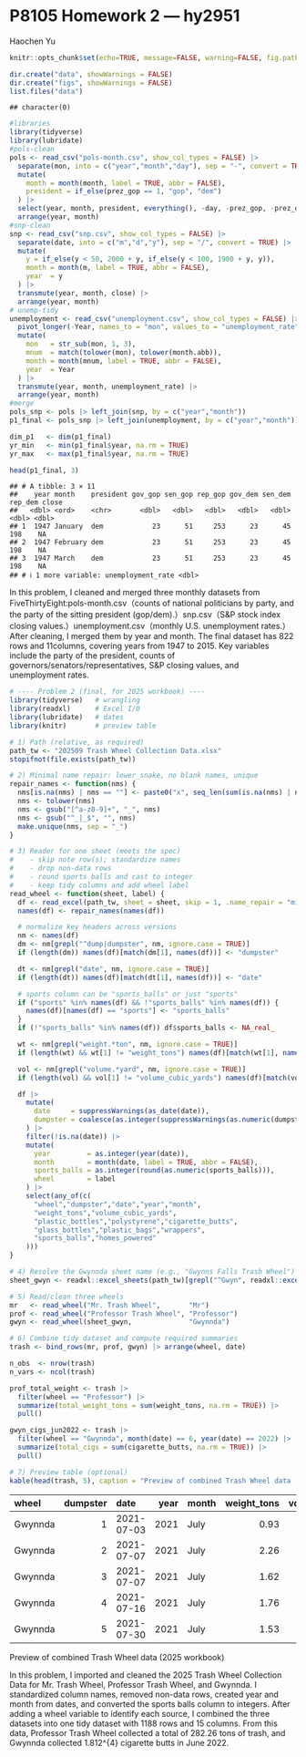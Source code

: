 P8105 Homework 2 — hy2951
================
Haochen Yu

``` r
knitr::opts_chunk$set(echo=TRUE, message=FALSE, warning=FALSE, fig.path="figs/")

dir.create("data", showWarnings = FALSE)
dir.create("figs", showWarnings = FALSE)
list.files("data")
```

    ## character(0)

``` r
#libraries
library(tidyverse)
library(lubridate)
#pols-clean
pols <- read_csv("pols-month.csv", show_col_types = FALSE) |>
  separate(mon, into = c("year","month","day"), sep = "-", convert = TRUE) |>
  mutate(
    month = month(month, label = TRUE, abbr = FALSE),
    president = if_else(prez_gop == 1, "gop", "dem")
  ) |>
  select(year, month, president, everything(), -day, -prez_gop, -prez_dem) |>
  arrange(year, month)
#snp-clean
snp <- read_csv("snp.csv", show_col_types = FALSE) |>
  separate(date, into = c("m","d","y"), sep = "/", convert = TRUE) |>
  mutate(
    y = if_else(y < 50, 2000 + y, if_else(y < 100, 1900 + y, y)),
    month = month(m, label = TRUE, abbr = FALSE),
    year  = y
  ) |>
  transmute(year, month, close) |>
  arrange(year, month)
# unemp-tidy
unemployment <- read_csv("unemployment.csv", show_col_types = FALSE) |>
  pivot_longer(-Year, names_to = "mon", values_to = "unemployment_rate") |>
  mutate(
    mon   = str_sub(mon, 1, 3),
    mnum  = match(tolower(mon), tolower(month.abb)),
    month = month(mnum, label = TRUE, abbr = FALSE),
    year  = Year
  ) |>
  transmute(year, month, unemployment_rate) |>
  arrange(year, month)
#merge
pols_snp <- pols |> left_join(snp, by = c("year","month"))
p1_final <- pols_snp |> left_join(unemployment, by = c("year","month"))

dim_p1   <- dim(p1_final)
yr_min   <- min(p1_final$year, na.rm = TRUE)
yr_max   <- max(p1_final$year, na.rm = TRUE)

head(p1_final, 3)
```

    ## # A tibble: 3 × 11
    ##    year month    president gov_gop sen_gop rep_gop gov_dem sen_dem rep_dem close
    ##   <dbl> <ord>    <chr>       <dbl>   <dbl>   <dbl>   <dbl>   <dbl>   <dbl> <dbl>
    ## 1  1947 January  dem            23      51     253      23      45     198    NA
    ## 2  1947 February dem            23      51     253      23      45     198    NA
    ## 3  1947 March    dem            23      51     253      23      45     198    NA
    ## # ℹ 1 more variable: unemployment_rate <dbl>

In this problem, I cleaned and merged three monthly datasets from
FiveThirtyEight:pols-month.csv（counts of national politicians by party,
and the party of the sitting president (gop/dem).）snp.csv（S&P stock
index closing values.）unemployment.csv（monthly U.S. unemployment
rates.） After cleaning, I merged them by year and month. The final
dataset has 822 rows and 11columns, covering years from 1947 to 2015.
Key variables include the party of the president, counts of
governors/senators/representatives, S&P closing values, and unemployment
rates.

``` r
# ---- Problem 2 (final, for 2025 workbook) ----
library(tidyverse)   # wrangling
library(readxl)      # Excel I/O
library(lubridate)   # dates
library(knitr)       # preview table

# 1) Path (relative, as required)
path_tw <- "202509 Trash Wheel Collection Data.xlsx"
stopifnot(file.exists(path_tw))

# 2) Minimal name repair: lower_snake, no blank names, unique
repair_names <- function(nms) {
  nms[is.na(nms) | nms == ""] <- paste0("x", seq_len(sum(is.na(nms) | nms == "")))
  nms <- tolower(nms)
  nms <- gsub("[^a-z0-9]+", "_", nms)
  nms <- gsub("^_|_$", "", nms)
  make.unique(nms, sep = "_")
}

# 3) Reader for one sheet (meets the spec)
#    - skip note row(s); standardize names
#    - drop non-data rows
#    - round sports balls and cast to integer
#    - keep tidy columns and add wheel label
read_wheel <- function(sheet, label) {
  df <- read_excel(path_tw, sheet = sheet, skip = 1, .name_repair = "minimal")
  names(df) <- repair_names(names(df))

  # normalize key headers across versions
  nm <- names(df)
  dm <- nm[grepl("^dump|dumpster", nm, ignore.case = TRUE)]
  if (length(dm)) names(df)[match(dm[1], names(df))] <- "dumpster"

  dt <- nm[grepl("date", nm, ignore.case = TRUE)]
  if (length(dt)) names(df)[match(dt[1], names(df))] <- "date"

  # sports column can be "sports_balls" or just "sports"
  if ("sports" %in% names(df) && !"sports_balls" %in% names(df)) {
    names(df)[names(df) == "sports"] <- "sports_balls"
  }
  if (!"sports_balls" %in% names(df)) df$sports_balls <- NA_real_

  wt <- nm[grepl("weight.*ton", nm, ignore.case = TRUE)]
  if (length(wt) && wt[1] != "weight_tons") names(df)[match(wt[1], names(df))] <- "weight_tons"

  vol <- nm[grepl("volume.*yard", nm, ignore.case = TRUE)]
  if (length(vol) && vol[1] != "volume_cubic_yards") names(df)[match(vol[1], names(df))] <- "volume_cubic_yards"

  df |>
    mutate(
      date     = suppressWarnings(as_date(date)),
      dumpster = coalesce(as.integer(suppressWarnings(as.numeric(dumpster))), row_number())
    ) |>
    filter(!is.na(date)) |>
    mutate(
      year         = as.integer(year(date)),
      month        = month(date, label = TRUE, abbr = FALSE),
      sports_balls = as.integer(round(as.numeric(sports_balls))),
      wheel        = label
    ) |>
    select(any_of(c(
      "wheel","dumpster","date","year","month",
      "weight_tons","volume_cubic_yards",
      "plastic_bottles","polystyrene","cigarette_butts",
      "glass_bottles","plastic_bags","wrappers",
      "sports_balls","homes_powered"
    )))
}

# 4) Resolve the Gwynnda sheet name (e.g., "Gwynns Falls Trash Wheel")
sheet_gwyn <- readxl::excel_sheets(path_tw)[grepl("^Gwyn", readxl::excel_sheets(path_tw), ignore.case = TRUE)][1]

# 5) Read/clean three wheels
mr   <- read_wheel("Mr. Trash Wheel",       "Mr")
prof <- read_wheel("Professor Trash Wheel", "Professor")
gwyn <- read_wheel(sheet_gwyn,              "Gwynnda")

# 6) Combine tidy dataset and compute required summaries
trash <- bind_rows(mr, prof, gwyn) |> arrange(wheel, date)

n_obs  <- nrow(trash)
n_vars <- ncol(trash)

prof_total_weight <- trash |>
  filter(wheel == "Professor") |>
  summarize(total_weight_tons = sum(weight_tons, na.rm = TRUE)) |>
  pull()

gwyn_cigs_jun2022 <- trash |>
  filter(wheel == "Gwynnda", month(date) == 6, year(date) == 2022) |>
  summarize(total_cigs = sum(cigarette_butts, na.rm = TRUE)) |>
  pull()

# 7) Preview table (optional)
kable(head(trash, 5), caption = "Preview of combined Trash Wheel data (2025 workbook)")
```

| wheel | dumpster | date | year | month | weight_tons | volume_cubic_yards | plastic_bottles | polystyrene | cigarette_butts | glass_bottles | plastic_bags | wrappers | sports_balls | homes_powered |
|:---|---:|:---|---:|:---|---:|---:|---:|---:|---:|---:|---:|---:|---:|---:|
| Gwynnda | 1 | 2021-07-03 | 2021 | July | 0.93 | 15 | 1200 | 360 | 3400 | NA | 1800 | NA | NA | 15.50000 |
| Gwynnda | 2 | 2021-07-07 | 2021 | July | 2.26 | 15 | 2000 | 240 | 3900 | NA | 2200 | NA | NA | 37.66667 |
| Gwynnda | 3 | 2021-07-07 | 2021 | July | 1.62 | 15 | 1800 | 270 | 2900 | NA | 2400 | NA | NA | 27.00000 |
| Gwynnda | 4 | 2021-07-16 | 2021 | July | 1.76 | 15 | 1000 | 180 | 2100 | NA | 1800 | NA | NA | 29.33333 |
| Gwynnda | 5 | 2021-07-30 | 2021 | July | 1.53 | 15 | 2100 | 240 | 4000 | NA | 2700 | NA | NA | 25.50000 |

Preview of combined Trash Wheel data (2025 workbook)

In this problem, I imported and cleaned the 2025 Trash Wheel Collection
Data for Mr. Trash Wheel, Professor Trash Wheel, and Gwynnda. I
standardized column names, removed non-data rows, created year and month
from dates, and converted the sports balls column to integers. After
adding a wheel variable to identify each source, I combined the three
datasets into one tidy dataset with 1188 rows and 15 columns. From this
data, Professor Trash Wheel collected a total of 282.26 tons of trash,
and Gwynnda collected 1.812^{4} cigarette butts in June 2022.
